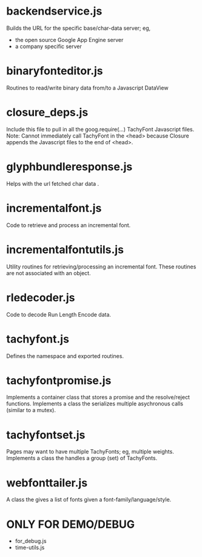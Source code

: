 backendservice.js
=================
Builds the URL for the specific base/char-data server; eg,

   * the open source Google App Engine server
   * a company specific server

binaryfonteditor.js
===================
Routines to read/write binary data from/to a Javascript DataView

closure_deps.js
===============
Include this file to pull in all the goog.require(...) TachyFont Javascript 
files. Note: Cannot immediately call TachyFont in the &lt;head\> because 
Closure appends the Javascript files to the end of &lt;head>.

glyphbundleresponse.js
======================
Helps with the url fetched char data .

incrementalfont.js
==================
Code to retrieve and process an incremental font.

incrementalfontutils.js
=======================
Utility routines for retrieving/processing an incremental font. 
These routines are not associated with an object.

rledecoder.js
=============
Code to decode Run Length Encode data.

tachyfont.js
============
Defines the namespace and exported routines.

tachyfontpromise.js
===================
Implements a container class that stores a promise and the resolve/reject 
functions. Implements a class the serializes multiple asychronous calls 
(similar to a mutex).

tachyfontset.js
===============
Pages may want to have multiple TachyFonts; eg, multiple weights.
Implements a class the handles a group (set) of TachyFonts.

webfonttailer.js
================
A class the gives a list of fonts given a font-family/language/style.



ONLY FOR DEMO/DEBUG
===================
* for_debug.js
* time-utils.js

